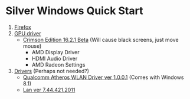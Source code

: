 # Silver Windows Quick Start

1. [Firefox](https://download.mozilla.org/?product=firefox-latest-ssl&os=win64&lang=en-US)
2. [GPU driver](https://support.amd.com/en-us/download/desktop/legacy?product=legacy3&os=Windows+7+-+64)
   - [Crimson Edition 16.2.1 Beta](https://www2.ati.com/drivers/beta/non-whql-win8.1-win7-radeon-software-crimson-relive-16.2.1-sep20.exe) (Will cause black screens, just move mouse)
       - AMD Display Driver
       - HDMI Audio Driver
       - AMD Radeon Settings
3. [Drivers](http://www.samsung.com/au/support/model/NP305V5A-T04AU) (Perhaps not needed?)
   - [Qualcomm Atheros WLAN Driver ver 1.0.0.1](http://org.downloadcenter.samsung.com/downloadfile/ContentsFile.aspx?CDSite=UNI_AU&CttFileID=5079934&CDCttType=DR&ModelType=N&ModelName=NP305V5AD&VPath=DR/201205/20120522135919211/QCA_WLAN_Driver_1.0.0.1.ZIP&OriginYN=N) (Comes with Windows 8.1)
   - [Lan ver 7.44.421.2011](http://org.downloadcenter.samsung.com/downloadfile/ContentsFile.aspx?CDSite=UNI_AU&CttFileID=4520107&CDCttType=DR&ModelType=N&ModelName=NP305V5AD&VPath=DR/201109/20110929162547639/LAN_7.44.421.2011.ZIP&OriginYN=N)
